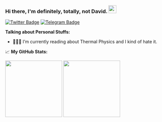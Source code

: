 ### Hi there, I'm definitely, totally, not David. <img src="https://media.giphy.com/media/hvRJCLFzcasrR4ia7z/giphy.gif" width="25px">

[![Twitter Badge](https://img.shields.io/badge/-Twitter-00acee?style=flat-square&logo=Twitter&logoColor=white)](https://twitter.com/totallynodavid)
[![Telegram Badge](https://img.shields.io/badge/-Telegram-0088cc?style=flat-square&logo=Telegram&logoColor=white)](https://t.me/totallynotdavid)

**Talking about Personal Stuffs:**

- 👨🏻‍💻 I’m currently reading about Thermal Physics and I kind of hate it.

📈 **My GitHub Stats:**

<p>
  <img height="180em" src="https://github-readme-stats.vercel.app/api?username=totallynotdavid&show_icons=true&hide_border=true&&count_private=true&include_all_commits=true" />
  <img height="180em" src="https://github-readme-stats.vercel.app/api/top-langs/?username=totallynotdavid&exclude_repo=KNN-Image-Classification&show_icons=true&hide_border=true&layout=compact&langs_count=8"/>
</p>
